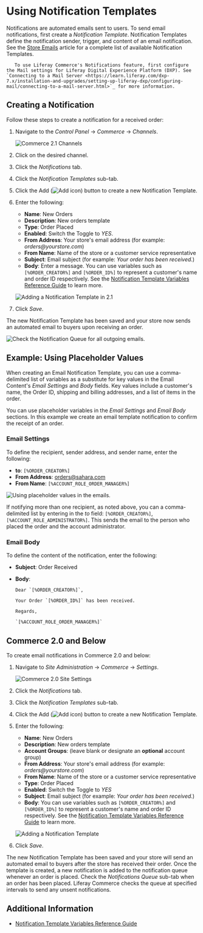 # Using Notification Templates

Notifications are automated emails sent to users. To send email notifications, first create a _Notification Template_. Notification Templates define the notification sender, trigger, and content of an email notification. See the [Store Emails](./store-emails.md#notification-templates) article for a complete list of available Notification Templates.

```note::
   To use Liferay Commerce's Notifications feature, first configure the Mail settings for Liferay Digital Experience Platform (DXP). See `Connecting to a Mail Server <https://learn.liferay.com/dxp-7.x/installation-and-upgrades/setting-up-liferay-dxp/configuring-mail/connecting-to-a-mail-server.html>`_ for more information.
```

## Creating a Notification

Follow these steps to create a notification for a received order:

1. Navigate to the _Control Panel_ &rarr; _Commerce_ &rarr; _Channels_.

    ![Commerce 2.1 Channels](./using-notification-templates/images/03.png)

1. Click on the desired channel.
1. Click the _Notifications_ tab.
1. Click the _Notification Templates_ sub-tab.
1. Click the Add (![Add icon](../../images/icon-add.png)) button to create a new Notification Template.
1. Enter the following:
    * **Name**: New Orders
    * **Description**: New orders template
    * **Type**: Order Placed
    * **Enabled**: Switch the Toggle to _YES_.
    * **From Address**: Your store's email address (for example: _orders@yourstore.com_)
    * **From Name**: Name of the store or a customer service representative
    * **Subject**: Email subject (for example: _Your order has been received._)
    * **Body**: Enter a message. You can use variables such as `[%ORDER_CREATOR%]` and `[%ORDER_ID%]` to represent a customer's name and order ID respectively. See the [Notification Template Variables Reference Guide](./notification-template-variables-reference-guide.md) to learn more.

    ![Adding a Notification Template in 2.1](./using-notification-templates/images/02.png)

1. Click _Save_.

The new Notification Template has been saved and your store now sends an automated email to buyers upon receiving an order.

![Check the Notification Queue for all outgoing emails.](./using-notification-templates/images/05.png)

## Example: Using Placeholder Values

When creating an Email Notification Template, you can use a comma-delimited list of variables as a substitute for key values in the Email Content's _Email Settings_ and _Body_ fields. Key values include a customer's name, the Order ID, shipping and billing addresses, and a list of items in the order.

You can use placeholder variables in the _Email Settings_ and _Email Body_ sections. In this example we create an email template notification to confirm the receipt of an order.

### Email Settings

To define the recipient, sender address, and sender name, enter the following:

* **to**: `[%ORDER_CREATOR%]`
* **From Address**: orders@sahara.com
* **From Name**: `[%ACCOUNT_ROLE_ORDER_MANAGER%]`

![Using placeholder values in the emails.](./using-notification-templates/images/06.png)

If notifying more than one recipient, as noted above, you can a comma-delimited list by entering in the _to_ field: `[%ORDER_CREATOR%]`,`[%ACCOUNT_ROLE_ADMINISTRATOR%]`. This sends the email to the person who placed the order and the account administrator.

### Email Body

To define the content of the notification, enter the following:

* **Subject**: Order Received
* **Body**:

  ```
  Dear `[%ORDER_CREATOR%]`,

  Your Order `[%ORDER_ID%]` has been received.

  Regards,

  `[%ACCOUNT_ROLE_ORDER_MANAGER%]`
  ```

## Commerce 2.0 and Below

To create email notifications in Commerce 2.0 and below:

1. Navigate to _Site Administration_ → _Commerce_ → _Settings_.

    ![Commerce 2.0 Site Settings](./using-notification-templates/images/04.png)

1. Click the _Notifications_ tab.
1. Click the _Notification Templates_ sub-tab.
1. Click the Add (![Add icon](../../images/icon-add.png)) button to create a new Notification Template.
1. Enter the following:
    * **Name**: New Orders
    * **Description**: New orders template
    * **Account Groups**: (leave blank or designate an **optional** account group)
    * **From Address**: Your store's email address (for example: _orders@yourstore.com_)
    * **From Name**: Name of the store or a customer service representative
    * **Type**: Order Placed
    * **Enabled**: Switch the Toggle to _YES_
    * **Subject**: Email subject (for example: _Your order has been received._)
    * **Body**: You can use variables such as `[%ORDER_CREATOR%]` and `[%ORDER_ID%]` to represent a customer's name and order ID respectively. See the [Notification Template Variables Reference Guide](./notification-template-variables-reference-guide.md) to learn more.

    ![Adding a Notification Template](./using-notification-templates/images/01.png)

1. Click _Save_.

The new Notification Template has been saved and your store will send an automated email to buyers after the store has received their order. Once the template is created, a new notification is added to the notification queue whenever an order is placed. Check the _Notifications Queue_ sub-tab when an order has been placed. Liferay Commerce checks the queue at specified intervals to send any unsent notifications.

## Additional Information

* [Notification Template Variables Reference Guide](./notification-template-variables-reference-guide.md)
